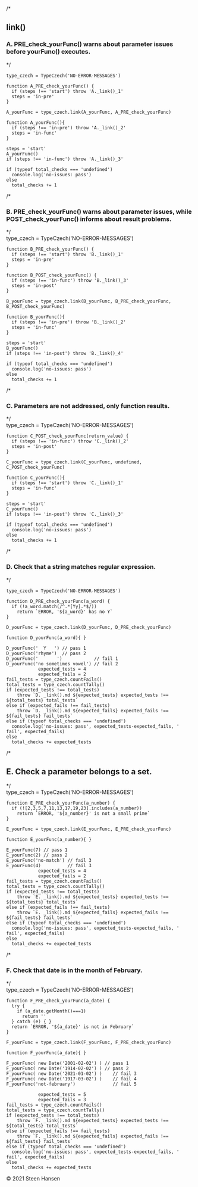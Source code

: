 
/*
## link()

### A. PRE_check_yourFunc() warns about parameter issues before yourFunc() executes.
*/

    type_czech = TypeCzech('NO-ERROR-MESSAGES')

    function A_PRE_check_yourFunc() {
      if (steps !== 'start') throw 'A._link()_1'
      steps = 'in-pre'
    }

    A_yourFunc = type_czech.link(A_yourFunc, A_PRE_check_yourFunc) 
  
    function A_yourFunc(){
      if (steps !== 'in-pre') throw 'A._link()_2'
      steps = 'in-func'
    }

    steps = 'start'
    A_yourFunc()
    if (steps !== 'in-func') throw 'A._link()_3'

    if (typeof total_checks === 'undefined')
      console.log('no-issues: pass')
    else
      total_checks += 1

/*
### B. PRE_check_yourFunc() warns about parameter issues, while POST_check_yourFunc() informs about result problems.
*/  
    type_czech = TypeCzech('NO-ERROR-MESSAGES')
      
    function B_PRE_check_yourFunc() {
      if (steps !== 'start') throw 'B._link()_1'
      steps = 'in-pre'
    }
    
    function B_POST_check_yourFunc() { 
      if (steps !== 'in-func') throw 'B._link()_3'
      steps = 'in-post'
    }
    
    B_yourFunc = type_czech.link(B_yourFunc, B_PRE_check_yourFunc, B_POST_check_yourFunc) 
  
    function B_yourFunc(){
      if (steps !== 'in-pre') throw 'B._link()_2'
      steps = 'in-func'
    }

    steps = 'start'
    B_yourFunc()
    if (steps !== 'in-post') throw 'B._link()_4'

    if (typeof total_checks === 'undefined')
      console.log('no-issues: pass')
    else
      total_checks += 1

/*
### C. Parameters are not addressed, only function results.
*/  
    type_czech = TypeCzech('NO-ERROR-MESSAGES')

    function C_POST_check_yourFunc(return_value) { 
      if (steps !== 'in-func') throw 'C._link()_2'
      steps = 'in-post'
    }

    C_yourFunc = type_czech.link(C_yourFunc, undefined, C_POST_check_yourFunc) 
  
    function C_yourFunc(){
      if (steps !== 'start') throw 'C._link()_1'
      steps = 'in-func'
    }

    steps = 'start'
    C_yourFunc()
    if (steps !== 'in-post') throw 'C._link()_3'

    if (typeof total_checks === 'undefined')
      console.log('no-issues: pass')
    else
      total_checks += 1


/*
### D. Check that a string matches regular expression.
*/

    type_czech = TypeCzech('NO-ERROR-MESSAGES')

    function D_PRE_check_yourFunc(a_word) {
      if (!a_word.match(/^.*[Yy].*$/))
        return `ERROR, '${a_word}' has no Y`
    }
    
    D_yourFunc = type_czech.link(D_yourFunc, D_PRE_check_yourFunc) 
  
    function D_yourFunc(a_word){ }

    D_yourFunc('  Y   ') // pass 1
    D_yourFunc('rhyme')  // pass 2
    D_yourFunc('       ')            // fail 1
    D_yourFunc('no sometimes vowel') // fail 2
                expected_tests = 4
                expected_fails = 2
    fail_tests = type_czech.countFails()
    total_tests = type_czech.countTally()
    if (expected_tests !== total_tests) 
        throw `D. _link().md ${expected_tests} expected_tests !== ${total_tests} total_tests`
    else if (expected_fails !== fail_tests) 
        throw `D. _link().md ${expected_fails} expected_fails !== ${fail_tests} fail_tests`
    else if (typeof total_checks === 'undefined')
      console.log('no-issues: pass', expected_tests-expected_fails, ' fail', expected_fails)
    else
      total_checks += expected_tests


/*
## E. Check a parameter belongs to a set.
*/  
    type_czech = TypeCzech('NO-ERROR-MESSAGES')

    function E_PRE_check_yourFunc(a_number) {
      if (![2,3,5,7,11,13,17,19,23].includes(a_number)) 
        return `ERROR, '${a_number}' is not a small prime`
    }

    E_yourFunc = type_czech.link(E_yourFunc, E_PRE_check_yourFunc) 
  
    function E_yourFunc(a_number){ }

    E_yourFunc(7) // pass 1
    E_yourFunc(2) // pass 2
    E_yourFunc('no-match') // fail 3
    E_yourFunc(4)          // fail 3
                expected_tests = 4
                expected_fails = 2
    fail_tests = type_czech.countFails()
    total_tests = type_czech.countTally()
    if (expected_tests !== total_tests) 
        throw `E. _link().md ${expected_tests} expected_tests !== ${total_tests} total_tests`
    else if (expected_fails !== fail_tests) 
        throw `E. _link().md ${expected_fails} expected_fails !== ${fail_tests} fail_tests`
    else if (typeof total_checks === 'undefined')
      console.log('no-issues: pass', expected_tests-expected_fails, ' fail', expected_fails)
    else
      total_checks += expected_tests

/*
### F. Check that date is in the month of February.
*/  
    type_czech = TypeCzech('NO-ERROR-MESSAGES')
  
    function F_PRE_check_yourFunc(a_date) {
      try {
        if (a_date.getMonth()===1) 
          return ''
      } catch (e) { }
      return `ERROR, '${a_date}' is not in February`
    }
  
    F_yourFunc = type_czech.link(F_yourFunc, F_PRE_check_yourFunc) 

    function F_yourFunc(a_date){ }

    F_yourFunc( new Date('2001-02-02') ) // pass 1
    F_yourFunc( new Date('1914-02-02') ) // pass 2
    F_yourFunc( new Date('2021-01-02') )    // fail 3
    F_yourFunc( new Date('1917-03-02') )    // fail 4
    F_yourFunc('not-february')              // fail 5

                expected_tests = 5
                expected_fails = 3
    fail_tests = type_czech.countFails()
    total_tests = type_czech.countTally()
    if (expected_tests !== total_tests) 
        throw `F. _link().md ${expected_tests} expected_tests !== ${total_tests} total_tests`
    else if (expected_fails !== fail_tests) 
        throw `F. _link().md ${expected_fails} expected_fails !== ${fail_tests} fail_tests`
    else if (typeof total_checks === 'undefined')
      console.log('no-issues: pass', expected_tests-expected_fails, ' fail', expected_fails)
    else
      total_checks += expected_tests

&copy; 2021 Steen Hansen